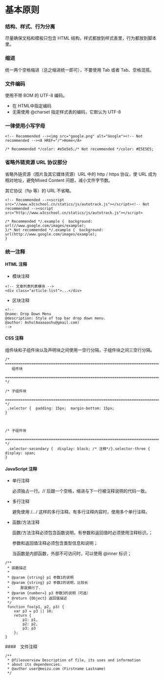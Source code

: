 # 基本原则

### 结构、样式、行为分离
尽量确保文档和模板只包含 HTML 结构，样式都放到样式表里，行为都放到脚本里。
### 缩进
统一两个空格缩进（总之缩进统一即可），不要使用 Tab 或者 Tab、空格混搭。

### 文件编码

使用不带 BOM 的 UTF-8 编码。
- 在 HTML中指定编码 <meta charset="utf-8"> 
- 无需使用 @charset 指定样式表的编码，它默认为 UTF-8

### 一律使用小写字母

```
<!-- Recommended --><img src="google.png" alt="Google"><!-- Not recommended --><A HREF="/">Home</A>
```
```
/* Recommended */color: #e5e5e5;/* Not recommended */color: #E5E5E5;
```

### 省略外链资源 URL 协议部分

省略外链资源（图片及其它媒体资源）URL 中的 http / https 协议，使 URL 成为相对地址，避免Mixed Content 问题，减小文件字节数。

其它协议（ftp 等）的 URL 不省略。

```
<!-- Recommended --><script src="//www.w3cschool.cn/statics/js/autotrack.js"></script><!-- Not recommended --><script src="http://www.w3cschool.cn/statics/js/autotrack.js"></script>
````

```
/* Recommended */.example {  background: url(//www.google.com/images/example);
}/* Not recommended */.example {  background: url(http://www.google.com/images/example);
}
```

### 统一注释

#### HTML 注释

- 模块注释
```
<!-- 文章列表列表模块 -->
<div class="article-list">...</div>
```

- 区块注释

```
<!--
@name: Drop Down Menu
@description: Style of top bar drop down menu.
@author: Ashu(Aaaaaashu@gmail.com)
-->
```

#### CSS 注释

组件块和子组件块以及声明块之间使用一空行分隔，子组件块之间三空行分隔。
```
/* ==========================================================================
   组件块
 ============================================================================ */
 
/* 子组件块
 ============================================================================ */
 .selector {  padding: 15px;  margin-bottom: 15px;
}



/* 子组件块
 ============================================================================ */
 .selector-secondary {  display: block; /* 注释*/}.selector-three {  display: span;
}
```

#### JavaScript 注释

- 单行注释

  必须独占一行。// 后跟一个空格，缩进与下一行被注释说明的代码一致。
  
- 多行注释

  避免使用 /*...*/ 这样的多行注释。有多行注释内容时，使用多个单行注释。

- 函数/方法注释

  函数/方法注释必须包含函数说明，有参数和返回值时必须使用注释标识。；

  参数和返回值注释必须包含类型信息和说明；

  当函数是内部函数，外部不可访问时，可以使用 @inner 标识；  
  
```
/**
 * 函数描述
 *
 * @param {string} p1 参数1的说明
 * @param {string} p2 参数2的说明，比较长
 *     那就换行了.
 * @param {number=} p3 参数3的说明（可选）
 * @return {Object} 返回值描述
 */
 function foo(p1, p2, p3) {    
    var p3 = p3 || 10;    
    return {
        p1: p1,
        p2: p2,
        p3: p3
    };
}
```

####　文件注释

```
/**
 * @fileoverview Description of file, its uses and information
 * about its dependencies.
 * @author user@meizu.com (Firstname Lastname)
 */
```